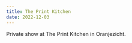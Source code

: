 ```yaml
---
title: The Print Kitchen
date: 2022-12-03
---
```


Private show at The Print Kitchen in Oranjezicht.

